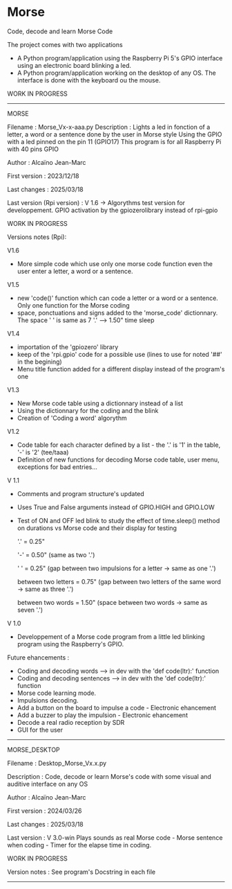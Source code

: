 # Morse
Code, decode and learn Morse Code 

The project comes with two applications 
- A Python program/application using the Raspberry Pi 5's GPIO interface using an electronic board blinking a led.
- A Python program/application working on the desktop of any OS. The interface is done with the keyboard ou the mouse.

WORK IN PROGRESS

----------------------------------------------------------------------------------------------------------------------------

MORSE

 Filename          : Morse_Vx-x-aaa.py
 Description       : Lights a led in fonction of a letter, a word or a sentence done by the user in Morse style
                     Using the GPIO with a led pinned on the pin 11 (GPIO17)
                     This program is for all Raspberry Pi with 40 pins GPIO 
                     
 Author           : Alcaïno Jean-Marc
 
 First version    : 2023/12/18
 
 Last changes     : 2025/03/18
 
 Last version (Rpi version) : V 1.6  -> Algorythms test version for developpement. GPIO activation by the gpiozerolibrary instead of rpi-gpio
 

 WORK IN PROGRESS


 Versions notes (Rpi):
 
 V1.6 
 - More simple code which use only one morse code function even the user enter a letter, a word or a sentence.
 
 V1.5 
 - new 'code()' function which can code a letter or a word or a sentence. Only one function for the Morse coding
 - space, ponctuations and signs added to the 'morse_code' dictionnary. The space ' ' is same as 7 '.' --> 1.50" time sleep
 
 V1.4 
- importation of the 'gpiozero' library
- keep of the 'rpi.gpio' code for a possible use (lines to use for noted '##' in the begining)
- Menu title function added for a different display instead of the program's one
 
 V1.3 
- New Morse code table using a dictionnary instead of a list
- Using the dictionnary for the coding and the blink 
- Creation of 'Coding a word' algorythm 
 
 V1.2 
- Code table for each character defined by a list - the '.' is '1' in the table, '-' is '2' (tee/taaa)
- Definition of new functions for decoding Morse code table, user menu, exceptions for bad entries...

 V 1.1 
 - Comments and program structure's updated
 - Uses True and False arguments instead of GPIO.HIGH and GPIO.LOW
 - Test of ON and OFF led blink to study the effect of time.sleep() method on durations vs Morse code and their display for testing
   
   '.'  = 0.25"
    
   '-'  = 0.50" (same as two '.')
    
   ' '  = 0.25" (gap between two impulsions for a letter -> same as one '.')
    
   between two letters  = 0.75" (gap between two letters of the same word -> same as three '.')
   
   between two words = 1.50" (space between two words -> same as seven '.')

 V 1.0 
 - Developpement of a Morse code program from a little led blinking program using the Raspberry's GPIO.

Future ehancements :

 - Coding and decoding words  --> in dev with the 'def code(ltr):' function
 - Coding and decoding sentences --> in dev with the 'def code(ltr):' function
 - Morse code learning mode.
 - Impulsions decoding.
 - Add a button on the board to impulse a code - Electronic ehancement
 - Add a buzzer to play the impulsion - Electronic ehancement
 - Decode a real radio reception by SDR
 - GUI for the user

------------------------------------------------------------------------------------------------------------------------------------------

MORSE_DESKTOP

 Filename          : Desktop_Morse_Vx.x.py
 
 Description       : Code, decode or learn Morse's code with some visual and auditive interface on any OS
 
 Author            : Alcaïno Jean-Marc
 
 First version     : 2024/03/26
 
 Last changes      : 2025/03/18
 
 Last version      : V 3.0-win 
                     Plays sounds as real Morse code - Morse sentence when coding - Timer for the elapse time in coding.


 WORK IN PROGRESS


Version notes : See program's Docstring in each file

------------------------------------------------------------------------------------------------------------------------------------------
